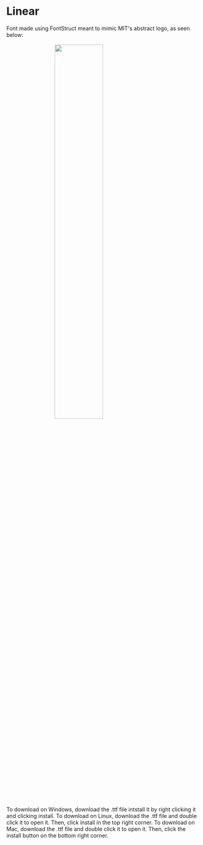 # Linear

Font made using FontStruct meant to mimic MIT's abstract logo, as seen below:
<br>
<br>
<img src="https://upload.wikimedia.org/wikipedia/commons/0/0c/MIT_logo.svg" style="display: block; margin-left: auto; margin-right: auto; width: 50%;">
<br>
<br>
To download on Windows, download the .ttf file intstall it by right clicking it and clicking install. 
To download on Linux, download the .ttf file and double click it to open it. Then, click install in the top right corner.
To download on Mac, download the .ttf file and double click it to open it. Then, click the install button on the bottom right corner.
